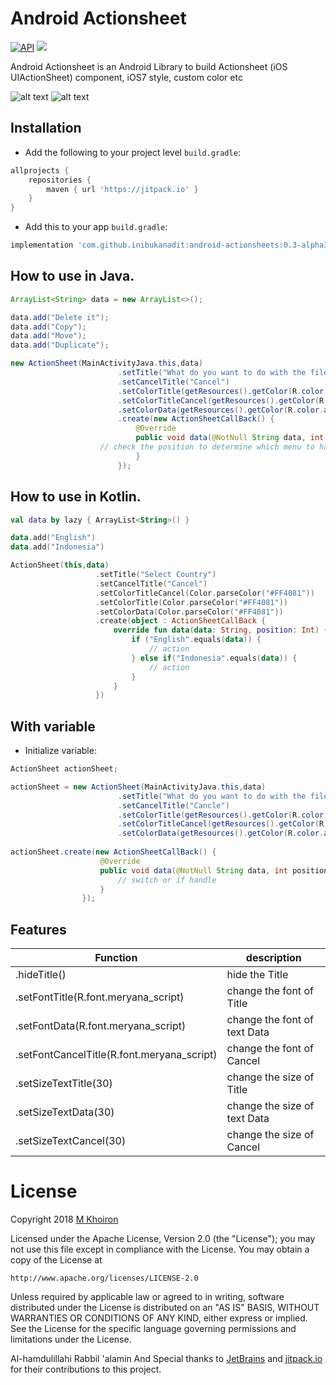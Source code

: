# Android Actionsheet

[![API](https://img.shields.io/badge/API-14%2B-red.svg?style=flat)](https://android-arsenal.com/api?level=14)
[![](https://jitpack.io/v/inibukanadit/android-actionsheets.svg)](https://jitpack.io/#inibukanadit/android-actionsheets)

Android Actionsheet is an Android Library to build Actionsheet (iOS UIActionSheet) component, iOS7 style, custom color etc

![alt text](https://image.ibb.co/bzgpFy/mm_min.png)
![alt text](https://www.appcoda.com/wp-content/uploads/2014/05/t11_1_normal_action_sheet.jpg)

## Installation

-  Add the following to your project level `build.gradle`:
 
```gradle
allprojects {
    repositories {
        maven { url 'https://jitpack.io' }
    }
}
```
  -  Add this to your app `build.gradle`:
 
```gradle
implementation 'com.github.inibukanadit:android-actionsheets:0.3-alpha1'
```

## How to use in Java.

```java
ArrayList<String> data = new ArrayList<>();

data.add("Delete it");
data.add("Copy");
data.add("Move");
data.add("Duplicate");

new ActionSheet(MainActivityJava.this,data)
                        .setTitle("What do you want to do with the file")
                        .setCancelTitle("Cancel")
                        .setColorTitle(getResources().getColor(R.color.title))
                        .setColorTitleCancel(getResources().getColor(R.color.action))
                        .setColorData(getResources().getColor(R.color.action))
                        .create(new ActionSheetCallBack() {
                            @Override
                            public void data(@NotNull String data, int position) {
			    	// check the position to determine which menu to handle
                            }
                        });
```

## How to use in Kotlin.
```kotlin
val data by lazy { ArrayList<String>() }

data.add("English")
data.add("Indonesia")

ActionSheet(this,data)
                   .setTitle("Select Country")
                   .setCancelTitle("Cancel")
                   .setColorTitleCancel(Color.parseColor("#FF4081"))
                   .setColorTitle(Color.parseColor("#FF4081"))
                   .setColorData(Color.parseColor("#FF4081"))
                   .create(object : ActionSheetCallBack {
                       override fun data(data: String, position: Int) {
                           if ("English".equals(data)) {
                               // action
                           } else if("Indonesia".equals(data)) {
                               // action
                           }
                       }
                   })
```
  
## With variable

  -  Initialize variable:
```java
ActionSheet actionSheet;

actionSheet = new ActionSheet(MainActivityJava.this,data)
                        .setTitle("What do you want to do with the file")
                        .setCancelTitle("Cancle")
                        .setColorTitle(getResources().getColor(R.color.title))
                        .setColorTitleCancel(getResources().getColor(R.color.action))
                        .setColorData(getResources().getColor(R.color.action));
                        
actionSheet.create(new ActionSheetCallBack() {
                    @Override
                    public void data(@NotNull String data, int position) {
                        // switch or if handle
                    }
                });
```
## Features

Function      				   | description
-------------------------------------------| -------------
.hideTitle()  			           | hide the Title
.setFontTitle(R.font.meryana_script)       | change the font of Title
.setFontData(R.font.meryana_script)        | change the font of text Data
.setFontCancelTitle(R.font.meryana_script) | change the font of Cancel
.setSizeTextTitle(30)		 	   | change the size of Title
.setSizeTextData(30)		           | change the size of text Data
.setSizeTextCancel(30)			   | change the size of Cancel



License
=======
Copyright 2018 [M Khoiron](https://medium.com/@khoiron)

Licensed under the Apache License, Version 2.0 (the "License");
you may not use this file except in compliance with the License.
You may obtain a copy of the License at

    http://www.apache.org/licenses/LICENSE-2.0

Unless required by applicable law or agreed to in writing, software
distributed under the License is distributed on an "AS IS" BASIS,
WITHOUT WARRANTIES OR CONDITIONS OF ANY KIND, either express or implied.
See the License for the specific language governing permissions and
limitations under the License.

Al-hamdulillahi Rabbil 'alamin And Special thanks to [JetBrains](https://github.com/JetBrains) and [jitpack.io](https://github.com/jitpack-io) for their contributions to this project.
